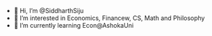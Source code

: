 - 👋 Hi, I’m @SiddharthSiju
- 👀 I’m interested in Economics, Financew, CS, Math and Philosophy
- 🌱 I’m currently learning Econ@AshokaUni

<!---
SiddharthSiju/SiddharthSiju is a ✨ special ✨ repository because its `README.md` (this file) appears on your GitHub profile.
You can click the Preview link to take a look at your changes.
--->
